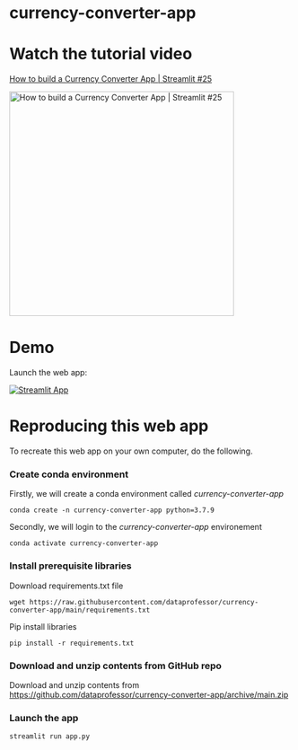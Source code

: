 # currency-converter-app

# Watch the tutorial video

[How to build a Currency Converter App | Streamlit #25](https://youtu.be/2gtlSLCTHH0)

<a href="https://youtu.be/2gtlSLCTHH0"><img src="http://img.youtube.com/vi/2gtlSLCTHH0/0.jpg" alt="How to build a Currency Converter App | Streamlit #25" title="How to build a Currency Converter App | Streamlit #25" width="400" /></a>

# Demo

Launch the web app:

[![Streamlit App](https://static.streamlit.io/badges/streamlit_badge_black_white.svg)](https://share.streamlit.io/dataprofessor/currency-converter-app/main/app.py)

# Reproducing this web app
To recreate this web app on your own computer, do the following.

### Create conda environment
Firstly, we will create a conda environment called *currency-converter-app*
```
conda create -n currency-converter-app python=3.7.9
```
Secondly, we will login to the *currency-converter-app* environement
```
conda activate currency-converter-app
```
### Install prerequisite libraries

Download requirements.txt file

```
wget https://raw.githubusercontent.com/dataprofessor/currency-converter-app/main/requirements.txt

```

Pip install libraries
```
pip install -r requirements.txt
```

###  Download and unzip contents from GitHub repo

Download and unzip contents from https://github.com/dataprofessor/currency-converter-app/archive/main.zip

###  Launch the app

```
streamlit run app.py
```
